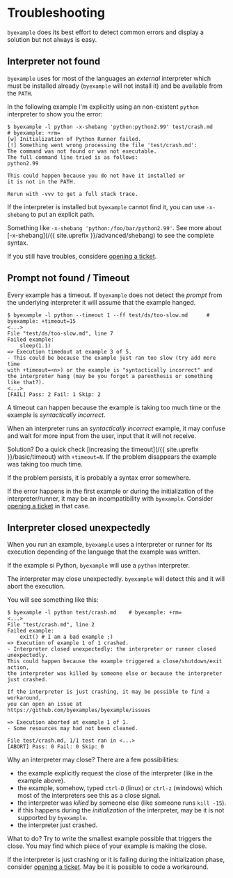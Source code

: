 <!--
Check that we have byexample installed first
$ hash byexample                                    # byexample: +fail-fast

$ alias byexample=byexample\ --pretty\ none

--
-->

# Troubleshooting

`byexample` does its best effort to detect common errors and display a
solution but not always is easy.

## Interpreter not found

`byexample` uses for most of the languages an *external* interpreter
which must be installed already (`byexample` will not install it)
and be available from the `PATH`.

In the following example I'm explicitly using an non-existent `python`
interpreter to show you the error:

```shell
$ byexample -l python -x-shebang 'python:python2.99' test/crash.md    # byexample: +rm= 
[w] Initialization of Python Runner failed.
[!] Something went wrong processing the file 'test/crash.md':
The command was not found or was not executable.
The full command line tried is as follows:
python2.99
 
This could happen because you do not have it installed or
it is not in the PATH.
 
Rerun with -vvv to get a full stack trace.
```

If the interpreter is installed but `byexample` cannot find it, you can
use `-x-shebang` to put an explicit path.

Something like `-x-shebang 'python:/foo/bar/python2.99'`. See more about
[-x-shebang](/{{ site.uprefix }}/advanced/shebang) to
see the complete syntax.

If you still have troubles, considere
[opening a ticket](https://github.com/byexamples/byexample/issues).

## Prompt not found / Timeout

Every example has a timeout. If `byexample` does not detect the *prompt*
from the underlying interpreter it will assume that the example hanged.

```shell
$ byexample -l python --timeout 1 --ff test/ds/too-slow.md      # byexample: +timeout=15
<...>
File "test/ds/too-slow.md", line 7
Failed example:
    sleep(1.1)
=> Execution timedout at example 3 of 5.
- This could be because the example just ran too slow (try add more time
with +timeout=<n>) or the example is "syntactically incorrect" and
the interpreter hang (may be you forgot a parenthesis or something like that?).
<...>
[FAIL] Pass: 2 Fail: 1 Skip: 2
```

A timeout can happen because the example is taking too much time or the
example is *syntactically incorrect*.

When an interpreter runs an *syntactically incorrect* example, it may
confuse and wait for more input from the user, input that it will not
receive.

Solution? Do a quick check
[increasing the timeout](/{{ site.uprefix }}/basic/timeout) with `+timeout=N`.
If the problem disappears the example was taking too much time.

If the problem persists, it is probably a syntax error somewhere.

If the error happens in the first example or during the initialization
of the interpreter/runner, it may be an incompatibility with
`byexample`. Consider
[opening a ticket](https://github.com/byexamples/byexample/issues) in
that case.


## Interpreter closed unexpectedly

When you run an example, `byexample` uses a interpreter or runner for
its execution depending of the language that the example was written.

If the example si Python, `byexample` will use a `python` interpreter.

The interpreter may close unexpectedly. `byexample` will detect this and
it will abort the execution.

You will see something like this:

```shell
$ byexample -l python test/crash.md    # byexample: +rm= 
<...>
File "test/crash.md", line 2
Failed example:
    exit() # I am a bad example ;)
=> Execution of example 1 of 1 crashed.
- Interpreter closed unexpectedly: the interpreter or runner closed unexpectedly.
This could happen because the example triggered a close/shutdown/exit action,
the interpreter was killed by someone else or because the interpreter just crashed.
 
If the interpreter is just crashing, it may be possible to find a workaround,
you can open an issue at https://github.com/byexamples/byexample/issues
 
=> Execution aborted at example 1 of 1.
- Some resources may had not been cleaned.
 
File test/crash.md, 1/1 test ran in <...>
[ABORT] Pass: 0 Fail: 0 Skip: 0
```

Why an interpreter may close? There are a few possibilities:

 - the example explicitly request the close of the interpreter (like in
the example above).
 - the example, somehow, typed `ctrl-D` (linux) or `ctrl-z` (windows)
which most of the interpreters see this as a close signal.
 - the interpreter was *killed* by someone else (like someone runs `kill
-15`).
 - if this happens during the *initialization* of the interpreter, may
be it is not supported by `byexample`.
 - the interpreter just crashed.

What to do? Try to write the smallest example possible that triggers the
close. You may find which piece of your example is making the close.

If the interpreter is just crashing or it is failing during the
initialization phase, consider
[opening a ticket](https://github.com/byexamples/byexample/issues). May
be it is possible to code a workaround.


